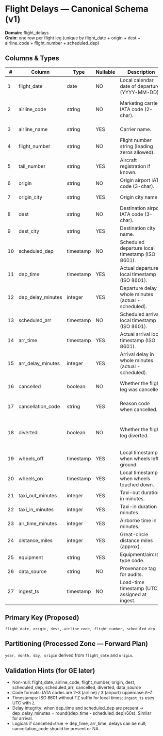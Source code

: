 # Flight Delays — Canonical Schema (v1)

**Domain:** flight_delays  
**Grain:** one row per flight leg (unique by flight_date + origin + dest + airline_code + flight_number + scheduled_dep)

## Columns & Types

| # | Column               | Type          | Nullable | Description                                                                 | Examples                          | Notes/Rules                                                                                   |
|---|----------------------|---------------|----------|-----------------------------------------------------------------------------|-----------------------------------|------------------------------------------------------------------------------------------------|
| 1 | flight_date          | date          | NO       | Local calendar date of departure (YYYY-MM-DD).                              | 2025-10-19                        | Must be a valid date.                                                                         |
| 2 | airline_code         | string        | NO       | Marketing carrier IATA code (2-char).                                       | AA, DL, UA, BA                    | Uppercase A–Z; length 2–3 (IATA/ICAO tolerant).                                               |
| 3 | airline_name         | string        | YES      | Carrier name.                                                                | American Airlines                 | Optional convenience field.                                                                   |
| 4 | flight_number        | string        | NO       | Flight number string (leading zeros allowed).                                | 007, 2314                         | Treat as string to preserve formatting.                                                       |
| 5 | tail_number          | string        | YES      | Aircraft registration if known.                                              | N123AA, G-ABCD                    | Optional.                                                                                     |
| 6 | origin               | string        | NO       | Origin airport IATA code (3-char).                                           | JFK, LHR, CDG                     | Uppercase A–Z; length = 3.                                                                    |
| 7 | origin_city          | string        | YES      | Origin city name.                                                            | New York, London                  | Optional.                                                                                     |
| 8 | dest                 | string        | NO       | Destination airport IATA code (3-char).                                      | LAX, AMS, FRA                     | Uppercase A–Z; length = 3.                                                                    |
| 9 | dest_city            | string        | YES      | Destination city name.                                                       | Los Angeles, Amsterdam            | Optional.                                                                                     |
|10 | scheduled_dep        | timestamp     | NO       | Scheduled departure local timestamp (ISO 8601).                              | 2025-10-19T14:30:00               | Local to origin airport; no timezone suffix.                                                  |
|11 | dep_time             | timestamp     | YES      | Actual departure local timestamp (ISO 8601).                                 | 2025-10-19T14:52:00               | May be null if cancelled.                                                                     |
|12 | dep_delay_minutes    | integer       | YES      | Departure delay in whole minutes (actual - scheduled).                       | 22, 0, -3                         | Negative allowed for early depart; null if cancelled.                                         |
|13 | scheduled_arr        | timestamp     | NO       | Scheduled arrival local timestamp (ISO 8601).                                | 2025-10-19T17:40:00               | Local to destination airport; no timezone suffix.                                            |
|14 | arr_time             | timestamp     | YES      | Actual arrival local timestamp (ISO 8601).                                   | 2025-10-19T17:55:00               | Null if cancelled/diverted.                                                                   |
|15 | arr_delay_minutes    | integer       | YES      | Arrival delay in whole minutes (actual - scheduled).                         | 15, 0, -5                         | Should align with timestamps when both present.                                               |
|16 | cancelled            | boolean       | NO       | Whether the flight leg was cancelled.                                        | true, false                       | If true → dep_time, arr_time, delays may be null.                                             |
|17 | cancellation_code    | string        | YES      | Reason code when cancelled.                                                  | WX, MX, ATC, NA                   | Enum when present; null if not cancelled.                                                     |
|18 | diverted             | boolean       | NO       | Whether the flight leg diverted.                                             | true, false                       | If true → dest may reflect planned dest; arr_time may be for diversion station (see note).    |
|19 | wheels_off           | timestamp     | YES      | Local timestamp when wheels left ground.                                     | 2025-10-19T15:02:00               | Optional ops metric.                                                                          |
|20 | wheels_on            | timestamp     | YES      | Local timestamp when wheels touched down.                                    | 2025-10-19T17:43:00               | Optional ops metric.                                                                          |
|21 | taxi_out_minutes     | integer       | YES      | Taxi-out duration in minutes.                                                | 12                                | Non-negative when present.                                                                    |
|22 | taxi_in_minutes      | integer       | YES      | Taxi-in duration in minutes.                                                 | 5                                 | Non-negative when present.                                                                    |
|23 | air_time_minutes     | integer       | YES      | Airborne time in minutes.                                                    | 161                               | Non-negative when present.                                                                    |
|24 | distance_miles       | integer       | YES      | Great-circle distance miles (approx).                                        | 2475                              | Positive when present.                                                                        |
|25 | equipment            | string        | YES      | Equipment/aircraft type code.                                                | A320, B738                        | Optional.                                                                                     |
|26 | data_source          | string        | NO       | Provenance tag for audits.                                                   | seed_sample_v1                    | e.g., vendor batch, manual seed.                                                              |
|27 | ingest_ts            | timestamp     | NO       | Load-time timestamp (UTC) assigned at ingest.                                | 2025-10-20T12:34:56Z              | Populated by ingest script if not present.                                                    |

## Primary Key (Proposed)
`flight_date, origin, dest, airline_code, flight_number, scheduled_dep`

## Partitioning (Processed Zone — Forward Plan)
`year, month, day, origin` derived from `flight_date` and `origin`.

## Validation Hints (for GE later)
- Non-null: flight_date, airline_code, flight_number, origin, dest, scheduled_dep, scheduled_arr, cancelled, diverted, data_source
- Code formats: IATA codes are 2–3 (airline) / 3 (airport) uppercase A–Z.
- Timestamps: ISO 8601 without TZ suffix for local times; `ingest_ts` uses UTC with `Z`.
- Delay integrity: when dep_time and scheduled_dep are present → dep_delay_minutes = round((dep_time - scheduled_dep)/60s). Similar for arrival.
- Logical: if cancelled=true → dep_time, arr_time, delays can be null; cancellation_code should be present or NA.